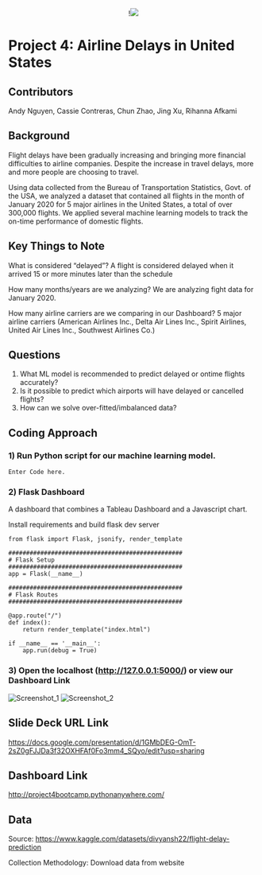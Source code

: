<div align="center">!<img src=https://github.com/RunningWomann/Project_4/assets/126130038/8eab9c6b-fa75-4252-b435-3882f18d7f08 ></div>


# Project 4: Airline Delays in United States

## Contributors 
Andy Nguyen, Cassie Contreras, Chun Zhao, Jing Xu, Rihanna Afkami

## Background
Flight delays have been gradually increasing and bringing more financial difficulties to airline companies.  Despite the increase in travel delays, more and more people are choosing to travel.   

Using data collected from the Bureau of Transportation Statistics, Govt. of the USA, we analyzed a dataset that contained all flights in the month of January 2020 for 5 major airlines in the United States, a total of over 300,000 flights. We applied several machine learning models to track the on-time performance of domestic flights.  


## Key Things to Note
What is considered “delayed”?
A flight is considered delayed when it arrived 15 or more minutes later than the schedule

How many months/years are we analyzing?
We are analyzing fight data for January 2020.

How many airline carriers are we comparing in our Dashboard?
5 major airline carriers
(American Airlines Inc., Delta Air Lines Inc., Spirit Airlines, United Air Lines Inc., Southwest Airlines Co.)

## Questions
1) What ML model is recommended to predict delayed or ontime flights accurately?
2) Is it possible to predict which airports will have delayed or cancelled flights?
3) How can we solve over-fitted/imbalanced data?
   

## Coding Approach
### 1) Run Python script for our machine learning model.

```
Enter Code here.
```



### 2) Flask Dashboard
A dashboard that combines a Tableau Dashboard and a Javascript chart.

Install requirements and build flask dev server
```
from flask import Flask, jsonify, render_template

#################################################
# Flask Setup
#################################################
app = Flask(__name__)

#################################################
# Flask Routes
#################################################

@app.route("/")
def index():
    return render_template("index.html")

if __name__ == '__main__':
    app.run(debug = True)
```


### 3) Open the localhost (http://127.0.0.1:5000/) or view our Dashboard Link

![Screenshot_1](https://github.com/RunningWomann/Project_4-Airline-Delays-in-United-States/assets/126130038/3aad3aef-62cd-4a05-9c5d-7834e0515018)
![Screenshot_2](https://github.com/RunningWomann/Project_4-Airline-Delays-in-United-States/assets/126130038/bfb2d2e4-d155-4492-b753-384df813dd8c)







## Slide Deck URL Link
https://docs.google.com/presentation/d/1GMbDEG-OmT-2sZ0gFJJDa3f32OXHFAf0Fo3mm4_SQyo/edit?usp=sharing

## Dashboard Link
http://project4bootcamp.pythonanywhere.com/






## Data
Source: https://www.kaggle.com/datasets/divyansh22/flight-delay-prediction

Collection Methodology: Download data from website
